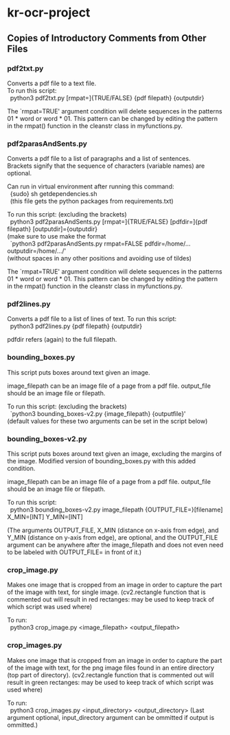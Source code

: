 # kr-ocr-project

## Copies of Introductory Comments from Other Files ## 
### pdf2txt.py ###
Converts a pdf file to a text file.  
To run this script:  
&ensp;python3 pdf2txt.py [rmpat=]{TRUE/FALSE} {pdf filepath} {outputdir}

 The `rmpat=TRUE' argument condition will delete sequences in the patterns 01 * word or word * 01. This pattern can be changed by editing the pattern in the rmpat() function in the cleanstr class in myfunctions.py.

### pdf2parasAndSents.py ###
Converts a pdf file to a list of paragraphs and a list of sentences.  
Brackets signify that the sequence of characters (variable names) are optional.  

Can run in virtual environment after running this command:  
&ensp;{sudo} sh getdependencies.sh  
&ensp;(this file gets the python packages from requirements.txt)  

To run this script: (excluding the brackets)  
&ensp;python3 pdf2parasAndSents.py [rmpat=]{TRUE/FALSE} [pdfdir=]{pdf filepath} [outputdir]={outputdir}  
(make sure to use make the format   
&ensp;`python3 pdf2parasAndSents.py rmpat=FALSE pdfdir=/home/... outputdir=/home/.../'  
(without spaces in any other positions and avoiding use of tildes)  

The `rmpat=TRUE' argument condition will delete sequences in the patterns 01 * word or word * 01. This pattern can be changed by editing the pattern in the rmpat() function in the cleanstr class in myfunctions.py.

### pdf2lines.py ###
Converts a pdf file to a list of lines of text.
To run this script:  
    &ensp;python3 pdf2lines.py {pdf filepath} {outputdir}

pdfdir refers (again) to the full filepath.

### bounding_boxes.py ###
This script puts boxes around text given an image.

image_filepath can be an image file of a page from a pdf file.
output_file should be an image file or filepath.

To run this script: (excluding the brackets)  
  &ensp;`python3 bounding_boxes-v2.py {image_filepath} {outputfile}'  
  (default values for these two arguments can be set in the script below)

### bounding_boxes-v2.py ###
This script puts boxes around text given an image, excluding the margins of the image.
Modified version of bounding_boxes.py with this added condition.

image_filepath can be an image file of a page from a pdf file.
output_file should be an image file or filepath.

To run this script:  
    &ensp;python3 bounding_boxes-v2.py image_filepath {OUTPUT_FILE=}[filename] X_MIN=[INT] Y_MIN=[INT]

(The arguments OUTPUT_FILE, X_MIN (distance on x-axis from edge), and Y_MIN (distance on y-axis from edge), are optional, and the OUTPUT_FILE argument can be anywhere after the image_filepath and does not even need to be labeled with OUTPUT_FILE= in front of it.)

### crop_image.py ###
Makes one image that is cropped from an image in order to capture the part of the image with text, for single image.
(cv2.rectangle function that is commented out will result in red rectanges: may be used to keep track of which script was used where)

To run:  
    &ensp;python3 crop_image.py <image_filepath> <output_filepath>

### crop_images.py ###
Makes one image that is cropped from an image in order to capture the part of the image with text, for the png image files found in an entire directory (top part of directory).
(cv2.rectangle function that is commented out will result in green rectanges: may be used to keep track of which script was used where)

To run:  
    &ensp;python3 crop_images.py <input_directory> <output_directory>
(Last argument optional, input_directory argument can be ommitted if output is ommitted.)
